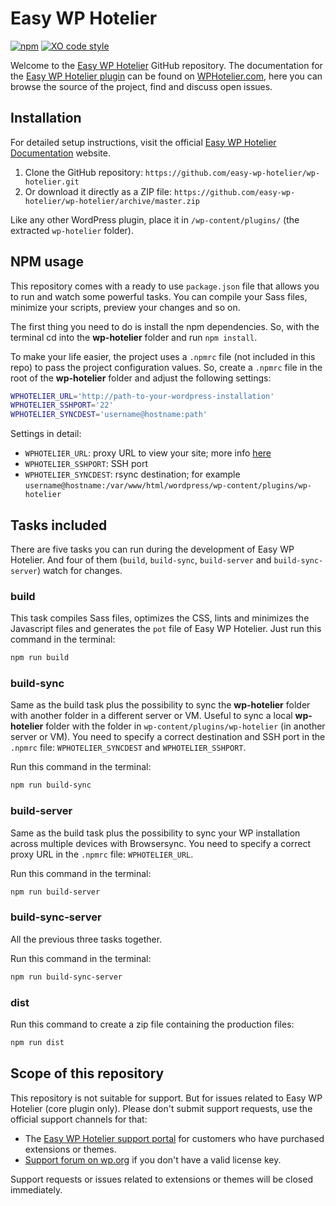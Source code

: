 # Easy WP Hotelier
[![npm](https://img.shields.io/npm/v/npm.svg)]()
[![XO code style](https://img.shields.io/badge/code_style-XO-5ed9c7.svg)](https://github.com/sindresorhus/xo)

Welcome to the [Easy WP Hotelier](https://wphotelier.com) GitHub repository. The documentation for the [Easy WP Hotelier plugin](https://wphotelier.com) can be found on [WPHotelier.com](https://wphotelier.com), here you can browse the source of the project, find and discuss open issues.

## Installation ##

For detailed setup instructions, visit the official [Easy WP Hotelier Documentation](http://docs.wphotelier.com) website.

1. Clone the GitHub repository: `https://github.com/easy-wp-hotelier/wp-hotelier.git`
2. Or download it directly as a ZIP file: `https://github.com/easy-wp-hotelier/wp-hotelier/archive/master.zip`

Like any other WordPress plugin, place it in `/wp-content/plugins/` (the extracted `wp-hotelier` folder).

## NPM usage

This repository comes with a ready to use `package.json` file that allows you to run and watch some powerful tasks. You can compile your Sass files, minimize your scripts, preview your changes and so on.

The first thing you need to do is install the npm dependencies. So, with the terminal cd into the **wp-hotelier** folder and run `npm install`.

To make your life easier, the project uses a `.npmrc` file (not included in this repo) to pass the project configuration values. So, create a `.npmrc` file in the root of the **wp-hotelier** folder and adjust the following settings:

```bash
WPHOTELIER_URL='http://path-to-your-wordpress-installation'
WPHOTELIER_SSHPORT='22'
WPHOTELIER_SYNCDEST='username@hostname:path'
```

Settings in detail:

* `WPHOTELIER_URL`: proxy URL to view your site; more info [here](https://browsersync.io/docs/options#option-proxy)
* `WPHOTELIER_SSHPORT`: SSH port
* `WPHOTELIER_SYNCDEST`: rsync destination; for example `username@hostname:/var/www/html/wordpress/wp-content/plugins/wp-hotelier`

## Tasks included

There are five tasks you can run during the development of Easy WP Hotelier. And four of them (`build`, `build-sync`, `build-server` and `build-sync-server`) watch for changes.

### build

This task compiles Sass files, optimizes the CSS, lints and minimizes the Javascript files and generates the `pot` file of Easy WP Hotelier. Just run this command in the terminal:

```bash
npm run build
```

### build-sync

Same as the build task plus the possibility to sync the **wp-hotelier** folder with another folder in a different server or VM. Useful to sync a local **wp-hotelier** folder with the folder in `wp-content/plugins/wp-hotelier` (in another server or VM). You need to specify a correct destination and SSH port in the `.npmrc` file: `WPHOTELIER_SYNCDEST` and `WPHOTELIER_SSHPORT`.

Run this command in the terminal:

```bash
npm run build-sync
```

### build-server

Same as the build task plus the possibility to sync your WP installation across multiple devices with Browsersync. You need to specify a correct proxy URL in the `.npmrc` file: `WPHOTELIER_URL`.

Run this command in the terminal:

```bash
npm run build-server
```

### build-sync-server

All the previous three tasks together.

Run this command in the terminal:

```bash
npm run build-sync-server
```

### dist

Run this command to create a zip file containing the production files:

```bash
npm run dist
```

## Scope of this repository ##

This repository is not suitable for support. But for issues related to Easy WP Hotelier (core plugin only). Please don't submit support requests, use the official support channels for that:

* The [Easy WP Hotelier support portal](https://wphotelier.com/support/) for customers who have purchased extensions or themes.
* [Support forum on wp.org](https://wordpress.org/support/plugin/wp-hotelier) if you don't have a valid license key.

Support requests or issues related to extensions or themes will be closed immediately.

